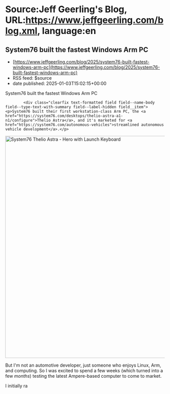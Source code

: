 # Source:Jeff Geerling's Blog, URL:https://www.jeffgeerling.com/blog.xml, language:en

## System76 built the fastest Windows Arm PC
 - [https://www.jeffgeerling.com/blog/2025/system76-built-fastest-windows-arm-pc](https://www.jeffgeerling.com/blog/2025/system76-built-fastest-windows-arm-pc)
 - RSS feed: $source
 - date published: 2025-01-03T15:02:15+00:00

<span class="field field--name-title field--type-string field--label-hidden">System76 built the fastest Windows Arm PC</span>

            <div class="clearfix text-formatted field field--name-body field--type-text-with-summary field--label-hidden field__item"><p>System76 built their first workstation-class Arm PC, the <a href="https://system76.com/desktops/thelio-astra-a1-n1/configure">Thelio Astra</a>, and it's marketed for <a href="https://system76.com/autonomous-vehicles">streamlined autonomous vehicle development</a>.</p>

<p><img width="700" height="auto" class="insert-image" src="https://www.jeffgeerling.com/sites/default/files/images/system76-thelio-astra-hero.jpeg" alt="System76 Thelio Astra - Hero with Launch Keyboard"></p>

<p>But I'm not an automotive developer, just someone who enjoys Linux, Arm, and computing. So I was excited to spend a few weeks (which turned into a few <em>months</em>) testing the latest Ampere-based computer to come to market.</p>

<p>I initially ra

